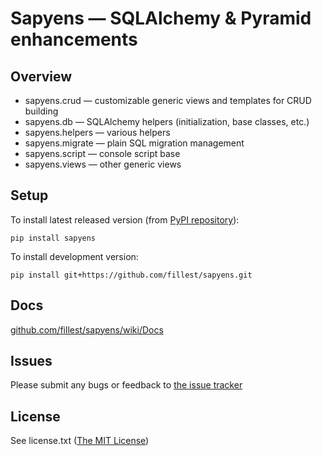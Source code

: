 # Sapyens — SQLAlchemy & Pyramid enhancements

## Overview
* sapyens.crud — customizable generic views and templates for CRUD building
* sapyens.db — SQLAlchemy helpers (initialization, base classes, etc.)
* sapyens.helpers — various helpers
* sapyens.migrate — plain SQL migration management
* sapyens.script — console script base
* sapyens.views — other generic views

## Setup
To install latest released version (from [PyPI repository](http://pypi.python.org/pypi/sapyens)):

    pip install sapyens

To install development version:

    pip install git+https://github.com/fillest/sapyens.git

## Docs
[github.com/fillest/sapyens/wiki/Docs](https://github.com/fillest/sapyens/wiki/Docs)

## Issues
Please submit any bugs or feedback to [the issue tracker](https://github.com/fillest/sapyens/issues)

## License
See license.txt ([The MIT License](http://www.opensource.org/licenses/mit-license.php))
